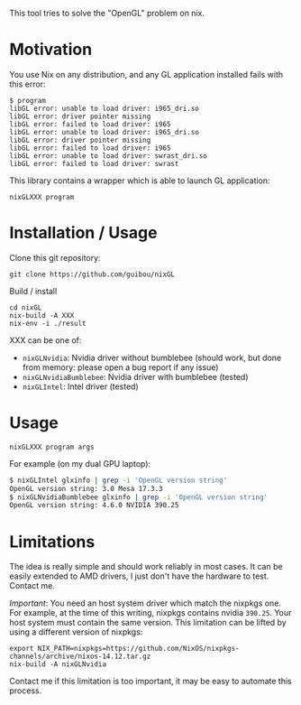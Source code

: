 This tool tries to solve the "OpenGL" problem on nix.

# Motivation

You use Nix on any distribution, and any GL application installed fails with this error:

```
$ program
libGL error: unable to load driver: i965_dri.so
libGL error: driver pointer missing
libGL error: failed to load driver: i965
libGL error: unable to load driver: i965_dri.so
libGL error: driver pointer missing
libGL error: failed to load driver: i965
libGL error: unable to load driver: swrast_dri.so
libGL error: failed to load driver: swrast
```

This library contains a wrapper which is able to launch GL application:

```
nixGLXXX program
```

# Installation / Usage

Clone this git repository:

```
git clone https://github.com/guibou/nixGL
```

Build / install

```
cd nixGL
nix-build -A XXX
nix-env -i ./result
```

XXX can be one of:

- `nixGLNvidia`: Nvidia driver without bumblebee (should work, but done from memory: please open a bug report if any issue)
- `nixGLNvidiaBumblebee`: Nvidia driver with bumblebee (tested)
- `nixGLIntel`: Intel driver (tested)

# Usage

```
nixGLXXX program args
```

For example (on my dual GPU laptop):

```bash
$ nixGLIntel glxinfo | grep -i 'OpenGL version string'
OpenGL version string: 3.0 Mesa 17.3.3
$ nixGLNvidiaBumblebee glxinfo | grep -i 'OpenGL version string'
OpenGL version string: 4.6.0 NVIDIA 390.25
```

# Limitations

The idea is really simple and should work reliably in most cases. It
can be easily extended to AMD drivers, I just don't have the hardware
to test. Contact me.

*Important*: You need an host system driver which match the nixpkgs one. For example, at the time of this writing, nixpkgs contains nvidia `390.25`. Your host system must contain the same version. This limitation can be lifted by using a different version of nixpkgs:

```shell
export NIX_PATH=nixpkgs=https://github.com/NixOS/nixpkgs-channels/archive/nixos-14.12.tar.gz
nix-build -A nixGLNvidia
```

Contact me if this limitation is too important, it may be easy to automate this process.